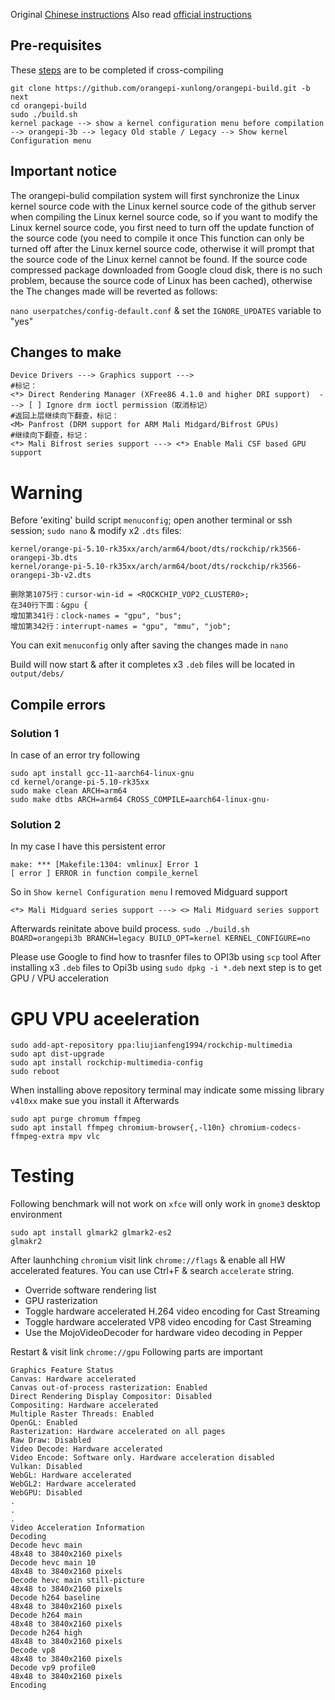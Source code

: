 Original [Chinese instructions](https://www.bilibili.com/read/cv28853443/)
Also read [official instructions](http://www.orangepi.org/orangepiwiki/index.php/Orange_Pi_3B#Compile_the_Linux_kernel)

## Pre-requisites
These [steps](https://github.com/defencedog/orangepi3b_v2.1/blob/main/Create_Build_System_VM/README.md) are to be completed if cross-compiling

```
git clone https://github.com/orangepi-xunlong/orangepi-build.git -b next
cd orangepi-build
sudo ./build.sh
kernel package --> show a kernel configuration menu before compilation --> orangepi-3b --> legacy Old stable / Legacy --> Show kernel Configuration menu
```
## Important notice
The orangepi-bulid compilation system will first synchronize the Linux kernel source code with the Linux kernel source code of the github server when compiling the Linux kernel source code, so if you want to modify the Linux kernel source code, you first need to turn off the update function of the source code (you need to compile it once This function can only be turned off after the Linux kernel source code, otherwise it will prompt that the source code of the Linux kernel cannot be found. If the source code compressed package downloaded from Google cloud disk, there is no such problem, because the source code of Linux has been cached), otherwise the The changes made will be reverted as follows:

`nano userpatches/config-default.conf` & set the `IGNORE_UPDATES` variable to "yes"

## Changes to make 
```
Device Drivers ---> Graphics support --->
#标记：
<*> Direct Rendering Manager (XFree86 4.1.0 and higher DRI support)  ---> [ ] Ignore drm ioctl permission（取消标记）
#返回上层继续向下翻查，标记：
<M> Panfrost (DRM support for ARM Mali Midgard/Bifrost GPUs)
#继续向下翻查，标记：
<*> Mali Bifrost series support ---> <*> Enable Mali CSF based GPU support
```

# Warning 
Before 'exiting' build script `menuconfig`; open another terminal or ssh session; `sudo nano` & modify x2 `.dts` files:

```
kernel/orange-pi-5.10-rk35xx/arch/arm64/boot/dts/rockchip/rk3566-orangepi-3b.dts
kernel/orange-pi-5.10-rk35xx/arch/arm64/boot/dts/rockchip/rk3566-orangepi-3b-v2.dts

删除第1075行：cursor-win-id = <ROCKCHIP_VOP2_CLUSTER0>;
在340行下面：&gpu {
增加第341行：clock-names = "gpu", "bus";
增加第342行：interrupt-names = "gpu", "mmu", "job";

```
You can exit `menuconfig` only after saving the changes made in `nano`

Build will now start & after it completes x3 `.deb` files will be located in `output/debs/`

## Compile errors
### Solution 1
In case of an error try following
```
sudo apt install gcc-11-aarch64-linux-gnu
cd kernel/orange-pi-5.10-rk35xx
sudo make clean ARCH=arm64
sudo make dtbs ARCH=arm64 CROSS_COMPILE=aarch64-linux-gnu-
```

### Solution 2
In my case I have this persistent error
```
make: *** [Makefile:1304: vmlinux] Error 1
[ error ] ERROR in function compile_kernel
```

So in `Show kernel Configuration menu` I removed Midguard support
```
<*> Mali Midguard series support ---> <> Mali Midguard series support
```

Afterwards reinitate above build process. 
`sudo ./build.sh BOARD=orangepi3b BRANCH=legacy BUILD_OPT=kernel KERNEL_CONFIGURE=no`

Please use Google to find how to trasnfer files to OPI3b using `scp` tool
After installing x3 `.deb` files to Opi3b using `sudo dpkg -i *.deb` next step is to get GPU / VPU acceleration

# GPU VPU aceeleration
```
sudo add-apt-repository ppa:liujianfeng1994/rockchip-multimedia
sudo apt dist-upgrade
sudo apt install rockchip-multimedia-config
sudo reboot
```
When installing above repository terminal may indicate some missing library `v4l0xx` make sue you install it
Afterwards
```
sudo apt purge chromum ffmpeg
sudo apt install ffmpeg chromium-browser{,-l10n} chromium-codecs-ffmpeg-extra mpv vlc
```
# Testing
Following benchmark will not work on `xfce` will only work in `gnome3` desktop environment
```
sudo apt install glmark2 glmark2-es2
glmakr2
```
After launhching `chromium` visit link `chrome://flags` & enable all HW accelerated features. You can use Ctrl+F & search `accelerate` string. 

- Override software rendering list
- GPU rasterization
- Toggle hardware accelerated H.264 video encoding for Cast Streaming
- Toggle hardware accelerated VP8 video encoding for Cast Streaming
- Use the MojoVideoDecoder for hardware video decoding in Pepper

Restart & visit link `chrome://gpu` Following parts are important

```
Graphics Feature Status
Canvas: Hardware accelerated
Canvas out-of-process rasterization: Enabled
Direct Rendering Display Compositor: Disabled
Compositing: Hardware accelerated
Multiple Raster Threads: Enabled
OpenGL: Enabled
Rasterization: Hardware accelerated on all pages
Raw Draw: Disabled
Video Decode: Hardware accelerated
Video Encode: Software only. Hardware acceleration disabled
Vulkan: Disabled
WebGL: Hardware accelerated
WebGL2: Hardware accelerated
WebGPU: Disabled
.
.
.
Video Acceleration Information
Decoding
Decode hevc main
48x48 to 3840x2160 pixels
Decode hevc main 10
48x48 to 3840x2160 pixels
Decode hevc main still-picture
48x48 to 3840x2160 pixels
Decode h264 baseline
48x48 to 3840x2160 pixels
Decode h264 main
48x48 to 3840x2160 pixels
Decode h264 high
48x48 to 3840x2160 pixels
Decode vp8
48x48 to 3840x2160 pixels
Decode vp9 profile0
48x48 to 3840x2160 pixels
Encoding
```








